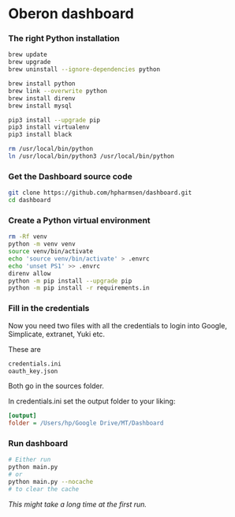 # Oberon dashboard

### The right Python installation
```bash
brew update
brew upgrade
brew uninstall --ignore-dependencies python

brew install python
brew link --overwrite python
brew install direnv
brew install mysql

pip3 install --upgrade pip
pip3 install virtualenv
pip3 install black

rm /usr/local/bin/python
ln /usr/local/bin/python3 /usr/local/bin/python
```
### Get the Dashboard source code
```bash
git clone https://github.com/hpharmsen/dashboard.git
cd dashboard
```

### Create a Python virtual environment
```bash
rm -Rf venv
python -m venv venv
source venv/bin/activate
echo 'source venv/bin/activate' > .envrc
echo 'unset PS1' >> .envrc
direnv allow
python -m pip install --upgrade pip
python -m pip install -r requirements.in
```

### Fill in the credentials 
Now you need two files with all the credentials to login into Google, Simplicate, extranet, Yuki etc.

These are
```bash
credentials.ini
oauth_key.json
```
Both go in the sources folder. 

In credentials.ini set the output folder to your liking:
```ini
[output]
folder = /Users/hp/Google Drive/MT/Dashboard
```

### Run dashboard ###
```bash
# Either run 
python main.py
# or
python main.py --nocache
# to clear the cache
```
_This might take a long time at the first run._